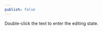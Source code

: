 ```yaml
---
publish: false
---
```


<script setup>
import TextEditor from '../components/TextEditor.vue'
</script>

Double-click the text to enter the editing state.

<TextEditor />
